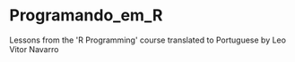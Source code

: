 # Programando_em_R

Lessons from the 'R Programming' course translated to Portuguese by Leo Vitor Navarro
